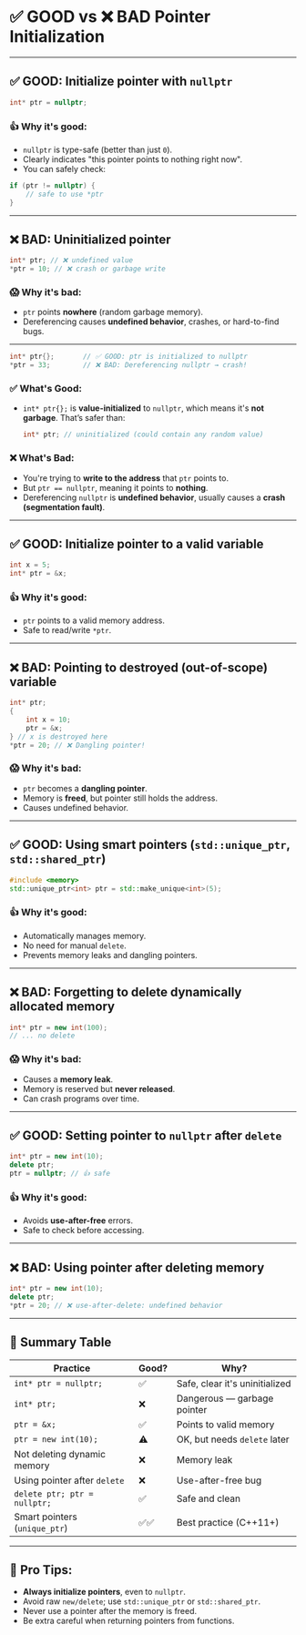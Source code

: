 # ✅ GOOD vs ❌ BAD Pointer Initialization

---

## ✅ GOOD: Initialize pointer with `nullptr`

```cpp
int* ptr = nullptr;
```

### 👍 Why it's good:

* `nullptr` is type-safe (better than just `0`).
* Clearly indicates "this pointer points to nothing right now".
* You can safely check:

```cpp
if (ptr != nullptr) {
    // safe to use *ptr
}
```

---

## ❌ BAD: Uninitialized pointer

```cpp
int* ptr; // ❌ undefined value
*ptr = 10; // ❌ crash or garbage write
```

### 😱 Why it's bad:

* `ptr` points **nowhere** (random garbage memory).
* Dereferencing causes **undefined behavior**, crashes, or hard-to-find bugs.


---

```cpp
int* ptr{};       // ✅ GOOD: ptr is initialized to nullptr
*ptr = 33;        // ❌ BAD: Dereferencing nullptr → crash!
```

### ✅ What's Good:

* `int* ptr{};` is **value-initialized** to `nullptr`, which means it's **not garbage**. That’s safer than:

  ```cpp
  int* ptr; // uninitialized (could contain any random value)
  ```

### ❌ What's Bad:

* You're trying to **write to the address** that `ptr` points to.
* But `ptr == nullptr`, meaning it points to **nothing**.
* Dereferencing `nullptr` is **undefined behavior**, usually causes a **crash (segmentation fault)**.

---

## ✅ GOOD: Initialize pointer to a valid variable

```cpp
int x = 5;
int* ptr = &x;
```

### 👍 Why it's good:

* `ptr` points to a valid memory address.
* Safe to read/write `*ptr`.

---

## ❌ BAD: Pointing to destroyed (out-of-scope) variable

```cpp
int* ptr;
{
    int x = 10;
    ptr = &x;
} // x is destroyed here
*ptr = 20; // ❌ Dangling pointer!
```

### 😱 Why it's bad:

* `ptr` becomes a **dangling pointer**.
* Memory is **freed**, but pointer still holds the address.
* Causes undefined behavior.

---

## ✅ GOOD: Using smart pointers (`std::unique_ptr`, `std::shared_ptr`)

```cpp
#include <memory>
std::unique_ptr<int> ptr = std::make_unique<int>(5);
```

### 👍 Why it's good:

* Automatically manages memory.
* No need for manual `delete`.
* Prevents memory leaks and dangling pointers.

---

## ❌ BAD: Forgetting to delete dynamically allocated memory

```cpp
int* ptr = new int(100);
// ... no delete
```

### 😱 Why it's bad:

* Causes a **memory leak**.
* Memory is reserved but **never released**.
* Can crash programs over time.

---

## ✅ GOOD: Setting pointer to `nullptr` after `delete`

```cpp
int* ptr = new int(10);
delete ptr;
ptr = nullptr; // 👍 safe
```

### 👍 Why it's good:

* Avoids **use-after-free** errors.
* Safe to check before accessing.

---

## ❌ BAD: Using pointer after deleting memory

```cpp
int* ptr = new int(10);
delete ptr;
*ptr = 20; // ❌ use-after-delete: undefined behavior
```

---

## 🧠 Summary Table

| Practice                      | Good? | Why?                           |
| ----------------------------- | ----- | ------------------------------ |
| `int* ptr = nullptr;`         | ✅     | Safe, clear it's uninitialized |
| `int* ptr;`                   | ❌     | Dangerous — garbage pointer    |
| `ptr = &x;`                   | ✅     | Points to valid memory         |
| `ptr = new int(10);`          | ⚠️    | OK, but needs `delete` later   |
| Not deleting dynamic memory   | ❌     | Memory leak                    |
| Using pointer after `delete`  | ❌     | Use-after-free bug             |
| `delete ptr; ptr = nullptr;`  | ✅     | Safe and clean                 |
| Smart pointers (`unique_ptr`) | ✅✅    | Best practice (C++11+)         |

---

## 🔧 Pro Tips:

* **Always initialize pointers**, even to `nullptr`.
* Avoid raw `new/delete`; use `std::unique_ptr` or `std::shared_ptr`.
* Never use a pointer after the memory is freed.
* Be extra careful when returning pointers from functions.
